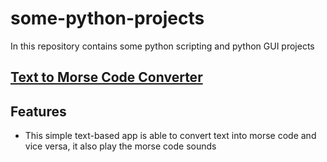 # some-python-projects
In this repository contains some python scripting and python GUI projects


## [Text to Morse Code Converter](https://github.com/Kingsolomon445/some-python-projects/tree/main/text_morse-code)
## Features
* This simple text-based app is able to convert text into morse code and vice versa, it also play the morse code sounds
